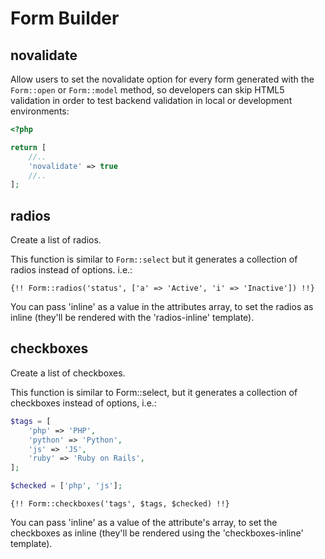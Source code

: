 # Form Builder

## novalidate

Allow users to set the novalidate option for every form generated with the `Form::open` or `Form::model` method, so developers can skip HTML5 validation in order to test backend validation in local or development environments:

```php
<?php

return [
    //..
    'novalidate' => true
    //..
];
```

## radios

Create a list of radios.

This function is similar to `Form::select` but it generates a collection of radios instead of options. i.e.:

```blade
{!! Form::radios('status', ['a' => 'Active', 'i' => 'Inactive']) !!}
```

You can pass 'inline' as a value in the attributes array, to set the radios as inline (they'll be rendered with the 'radios-inline' template).

## checkboxes

Create a list of checkboxes.

This function is similar to Form::select, but it generates a collection of checkboxes instead of options, i.e.:

```php
$tags = [
    'php' => 'PHP',
    'python' => 'Python',
    'js' => 'JS',
    'ruby' => 'Ruby on Rails',
];

$checked = ['php', 'js'];
```

```blade
{!! Form::checkboxes('tags', $tags, $checked) !!}
```

You can pass 'inline' as a value of the attribute's array, to set the checkboxes as inline (they'll be rendered using the 'checkboxes-inline' template).
